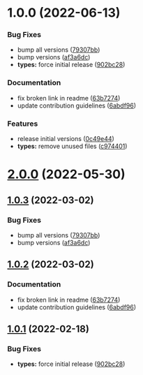 # 1.0.0 (2022-06-13)


### Bug Fixes

* bump all versions ([79307bb](https://github.com/PolymathNetwork/signing-managers/commit/79307bb7aa18ef8abdd94865da7eed53997fe267))
* bump versions ([af3a6dc](https://github.com/PolymathNetwork/signing-managers/commit/af3a6dc9336bfa5d9d5fbe14d91165d056567165))
* **types:** force initial release ([902bc28](https://github.com/PolymathNetwork/signing-managers/commit/902bc2858e6ae3078126357a9d9d7e352866e180))


### Documentation

* fix broken link in readme ([63b7274](https://github.com/PolymathNetwork/signing-managers/commit/63b7274e78b99a712d5a92c3add52f067ba2cec8))
* update contribution guidelines ([6abdf96](https://github.com/PolymathNetwork/signing-managers/commit/6abdf96151f69584824a050e0bef13de0338acde))


### Features

* release initial versions ([0c49e44](https://github.com/PolymathNetwork/signing-managers/commit/0c49e441b4e68df3a9cc3985b11ade0de0a0f2a3))
* **types:** remove unused files ([c974401](https://github.com/PolymathNetwork/signing-managers/commit/c974401d843df53f788d998684bd3b005d2d10e7))

# [2.0.0](https://github.com/PolymathNetwork/signing-managers/compare/@polymathnetwork/signing-manager-types@1.0.3...@polymathnetwork/signing-manager-types@2.0.0) (2022-05-30)

## [1.0.3](https://github.com/PolymathNetwork/signing-managers/compare/@polymathnetwork/signing-manager-types@1.0.2...@polymathnetwork/signing-manager-types@1.0.3) (2022-03-02)


### Bug Fixes

* bump all versions ([79307bb](https://github.com/PolymathNetwork/signing-managers/commit/79307bb7aa18ef8abdd94865da7eed53997fe267))
* bump versions ([af3a6dc](https://github.com/PolymathNetwork/signing-managers/commit/af3a6dc9336bfa5d9d5fbe14d91165d056567165))

## [1.0.2](https://github.com/PolymathNetwork/signing-managers/compare/@polymathnetwork/signing-manager-types@1.0.1...@polymathnetwork/signing-manager-types@1.0.2) (2022-03-02)


### Documentation

* fix broken link in readme ([63b7274](https://github.com/PolymathNetwork/signing-managers/commit/63b7274e78b99a712d5a92c3add52f067ba2cec8))
* update contribution guidelines ([6abdf96](https://github.com/PolymathNetwork/signing-managers/commit/6abdf96151f69584824a050e0bef13de0338acde))

## [1.0.1](https://github.com/PolymathNetwork/signing-managers/compare/@polymathnetwork/signing-manager-types@1.0.0...@polymathnetwork/signing-manager-types@1.0.1) (2022-02-18)


### Bug Fixes

* **types:** force initial release ([902bc28](https://github.com/PolymathNetwork/signing-managers/commit/902bc2858e6ae3078126357a9d9d7e352866e180))

